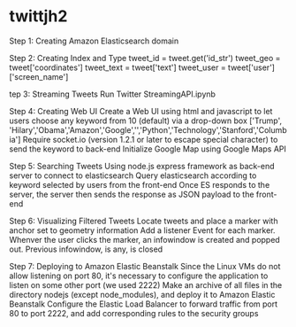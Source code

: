 # twittjh2

Step 1: Creating Amazon Elasticsearch domain

Step 2: Creating Index and Type
        tweet_id = tweet.get('id_str')
        tweet_geo = tweet['coordinates']
        tweet_text = tweet['text']
        tweet_user = tweet['user']['screen_name']

tep 3: Streaming Tweets
Run Twitter StreamingAPI.ipynb

Step 4: Creating Web UI
Create a Web UI using html and javascript to let users choose any keyword from 10 (default) via a drop-down box
['Trump', 'Hilary','Obama','Amazon','Google','','Python','Technology','Stanford','Columbia']
Require socket.io (version 1.2.1 or later to escape special character) to send the keyword to back-end
Initialize Google Map using Google Maps API

Step 5: Searching Tweets
Using node.js express framework as back-end server to connect to elasticsearch
Query elasticsearch according to keyword selected by users from the front-end
Once ES responds to the server, the server then sends the response as JSON payload to the front-end

Step 6: Visualizing Filtered Tweets
Locate tweets and place a marker with anchor set to geometry information
Add a listener Event for each marker. Whenver the user clicks the marker, an infowindow is created and popped out. Previous infowindow, is any, is closed

Step 7: Deploying to Amazon Elastic Beanstalk
Since the Linux VMs do not allow listening on port 80, it's necessary to configure the application to listen on some other port (we used 2222)
Make an archive of all files in the directory nodejs (except node_modules), and deploy it to Amazon Elastic Beanstalk
Configure the Elastic Load Balancer to forward traffic from port 80 to port 2222, and add corresponding rules to the security groups
